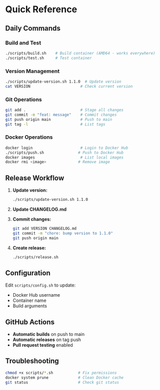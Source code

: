 # Quick Reference

## Daily Commands

### Build and Test
```bash
./scripts/build.sh    # Build container (AMD64 - works everywhere)
./scripts/test.sh     # Test container
```

### Version Management
```bash
./scripts/update-version.sh 1.1.0  # Update version
cat VERSION                      # Check current version
```

### Git Operations
```bash
git add .                        # Stage all changes
git commit -m "feat: message"    # Commit changes
git push origin main             # Push to main
git tag -l                       # List tags
```

### Docker Operations
```bash
docker login                     # Login to Docker Hub
./scripts/push.sh               # Push to Docker Hub
docker images                    # List local images
docker rmi <image>              # Remove image
```

## Release Workflow

1. **Update version:**
   ```bash
   ./scripts/update-version.sh 1.1.0
   ```

2. **Update CHANGELOG.md**

3. **Commit changes:**
   ```bash
   git add VERSION CHANGELOG.md
   git commit -m "chore: bump version to 1.1.0"
   git push origin main
   ```

4. **Create release:**
   ```bash
   ./scripts/release.sh
   ```

## Configuration

Edit `scripts/config.sh` to update:
- Docker Hub username
- Container name
- Build arguments

## GitHub Actions

- **Automatic builds** on push to main
- **Automatic releases** on tag push
- **Pull request testing** enabled

## Troubleshooting

```bash
chmod +x scripts/*.sh           # Fix permissions
docker system prune             # Clean Docker cache
git status                      # Check git status
``` 